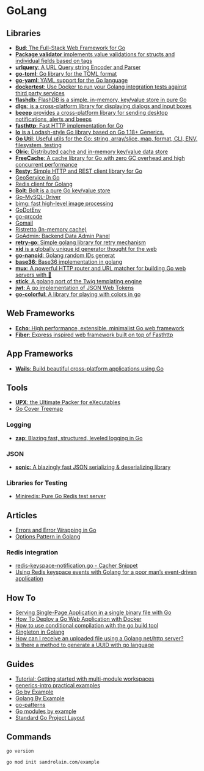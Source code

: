 # GoLang

## Libraries

- [**Bud**: The Full-Stack Web Framework for Go](https://github.com/livebud/bud)
- [**Package validator** implements value validations for structs and individual fields based on tags](https://github.com/go-playground/validator)
- [**urlquery**: A URL Query string Encoder and Parser](https://github.com/hetiansu5/urlquery)
- [**go-toml**: Go library for the TOML format](https://github.com/pelletier/go-toml)
- [**go-yaml**: YAML support for the Go language](https://github.com/go-yaml/yaml)
- [**dockertest**: Use Docker to run your Golang integration tests against third party services](https://github.com/ory/dockertest)
- [**flashdb**: FlashDB is a simple, in-memory, key/value store in pure Go](https://github.com/arriqaaq/flashdb)
- [**dlgs**: is a cross-platform library for displaying dialogs and input boxes](https://github.com/gen2brain/dlgs)
- [**beeep** provides a cross-platform library for sending desktop notifications, alerts and beeps](https://github.com/gen2brain/beeep)
- [**fasthttp**: Fast HTTP implementation for Go](https://github.com/valyala/fasthttp)
- [**lo** is a Lodash-style Go library based on Go 1.18+ Generics.](https://github.com/samber/lo)
- [**Go Util**: Useful utils for the Go: string, array/slice, map, format, CLI, ENV, filesystem, testing](https://github.com/gookit/goutil)
- [**Olric**: Distributed cache and in-memory key/value data store](https://github.com/buraksezer/olric)
- [**FreeCache**: A cache library for Go with zero GC overhead and high concurrent performance](https://github.com/coocood/freecache)
- [**Resty**: Simple HTTP and REST client library for Go](https://github.com/go-resty/resty)
- [GeoService in Go](https://github.com/codingsince1985/geo-golang)
- [Redis client for Golang](https://github.com/go-redis/redis)
- [**Bolt**: Bolt is a pure Go key/value store](https://github.com/boltdb/bolt)
- [Go-MySQL-Driver](https://github.com/go-sql-driver/mysql)
- [bimg: fast high-level image processing](https://github.com/h2non/bimg)
- [GoDotEnv](https://github.com/joho/godotenv)
- [go-qrcode](https://github.com/yeqown/go-qrcode)
- [Gomail](https://pkg.go.dev/gopkg.in/mail.v2)
- [Ristretto (In-memory cache)](https://github.com/dgraph-io/ristretto)
- [GoAdmin: Backend Data Admin Panel](https://www.go-admin.com/)
- [**retry-go**: Simple golang library for retry mechanism](https://github.com/avast/retry-go)
- [**xid** is a globally unique id generator thought for the web](https://github.com/rs/xid)
- [**go-nanoid**: Golang random IDs generat](https://github.com/matoous/go-nanoid)
- [**base36**: Base36 implementation in golang](https://github.com/martinlindhe/base36)
- [**mux**: A powerful HTTP router and URL matcher for building Go web servers with 🦍](https://github.com/gorilla/mux)
- [**stick**: A golang port of the Twig templating engine](https://github.com/tyler-sommer/stick)
- [**jwt**: A go implementation of JSON Web Tokens](https://github.com/golang-jwt/jwt)
- [**go-colorful**: A library for playing with colors in go](https://github.com/lucasb-eyer/go-colorful)

## Web Frameworks

- [**Echo**: High performance, extensible, minimalist Go web framework](https://echo.labstack.com/)
- [**Fiber**: Express inspired web framework built on top of Fasthttp](https://gofiber.io/)

## App Frameworks

- [**Wails**: Build beautiful cross-platform applications using Go](https://wails.io/)

## Tools

- [**UPX**: the Ultimate Packer for eXecutables](https://upx.github.io/)
- [Go Cover Treemap](https://go-cover-treemap.io/)

### Logging

- [**zap**: Blazing fast, structured, leveled logging in Go](https://github.com/uber-go/zap)

### JSON

- [**sonic**: A blazingly fast JSON serializing & deserializing library](https://github.com/bytedance/sonic)

### Libraries for Testing

- [Miniredis: Pure Go Redis test server](https://github.com/alicebob/miniredis)

## Articles

- [Errors and Error Wrapping in Go](https://trstringer.com/errors-and-error-wrapping-go/)
- [Options Pattern in Golang](https://levelup.gitconnected.com/options-pattern-in-golang-9a0384a9d8db)

### Redis integration

- [redis-keyspace-notification.go - Cacher Snippet](https://snippets.cacher.io/snippet/6607f124ebc238ebf22c)
- [Using Redis keyspace events with Golang for a poor man’s event-driven application](https://mattboodoo.com/2021/07/02/using-redis-keyspace-events-with-golang-for-a-poor-mans-event-driven-application/)

## How To

- [Serving Single-Page Application in a single binary file with Go](https://dev.to/aryaprakasa/serving-single-page-application-in-a-single-binary-file-with-go-12ij)
- [How To Deploy a Go Web Application with Docker](https://semaphoreci.com/community/tutorials/how-to-deploy-a-go-web-application-with-docker)
- [How to use conditional compilation with the go build tool](https://dave.cheney.net/2013/10/12/how-to-use-conditional-compilation-with-the-go-build-tool)
- [Singleton in Golang](https://thedevelopercafe.com/articles/singleton-in-golang-839d8610958b)
- [How can I receive an uploaded file using a Golang net/http server?](https://stackoverflow.com/questions/40684307/how-can-i-receive-an-uploaded-file-using-a-golang-net-http-server)
- [Is there a method to generate a UUID with go language](https://stackoverflow.com/questions/15130321/is-there-a-method-to-generate-a-uuid-with-go-language)

## Guides

- [Tutorial: Getting started with multi-module workspaces](https://go.dev/doc/tutorial/workspaces)
- [generics-intro practical examples](https://gosamples.dev/tags/generics-intro/)
- [Go by Example](https://gobyexample.com/)
- [Golang By Example](https://golangbyexample.com/)
- [go-patterns](https://github.com/tmrts/go-patterns)
- [Go modules by example](https://github.com/go-modules-by-example/index)
- [Standard Go Project Layout](https://github.com/golang-standards/project-layout)

## Commands

```sh
go version
```

```sh
go mod init sandrolain.com/example
```
